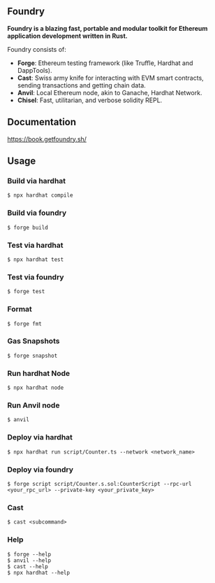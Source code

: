 ## Foundry

**Foundry is a blazing fast, portable and modular toolkit for Ethereum application development written in Rust.**

Foundry consists of:

- **Forge**: Ethereum testing framework (like Truffle, Hardhat and DappTools).
- **Cast**: Swiss army knife for interacting with EVM smart contracts, sending transactions and getting chain data.
- **Anvil**: Local Ethereum node, akin to Ganache, Hardhat Network.
- **Chisel**: Fast, utilitarian, and verbose solidity REPL.

## Documentation

https://book.getfoundry.sh/

## Usage

### Build via hardhat

```shell
$ npx hardhat compile
```

### Build via foundry

```shell
$ forge build
```

### Test via hardhat

```shell
$ npx hardhat test
```

### Test via foundry

```shell
$ forge test
```

### Format

```shell
$ forge fmt
```

### Gas Snapshots

```shell
$ forge snapshot
```

### Run hardhat Node

```shell
$ npx hardhat node
```

### Run Anvil node

```shell
$ anvil
```

### Deploy via hardhat

```shell
$ npx hardhat run script/Counter.ts --network <network_name>
```

### Deploy via foundry

```shell
$ forge script script/Counter.s.sol:CounterScript --rpc-url <your_rpc_url> --private-key <your_private_key>
```

### Cast

```shell
$ cast <subcommand>
```

### Help

```shell
$ forge --help
$ anvil --help
$ cast --help
$ npx hardhat --help
```
